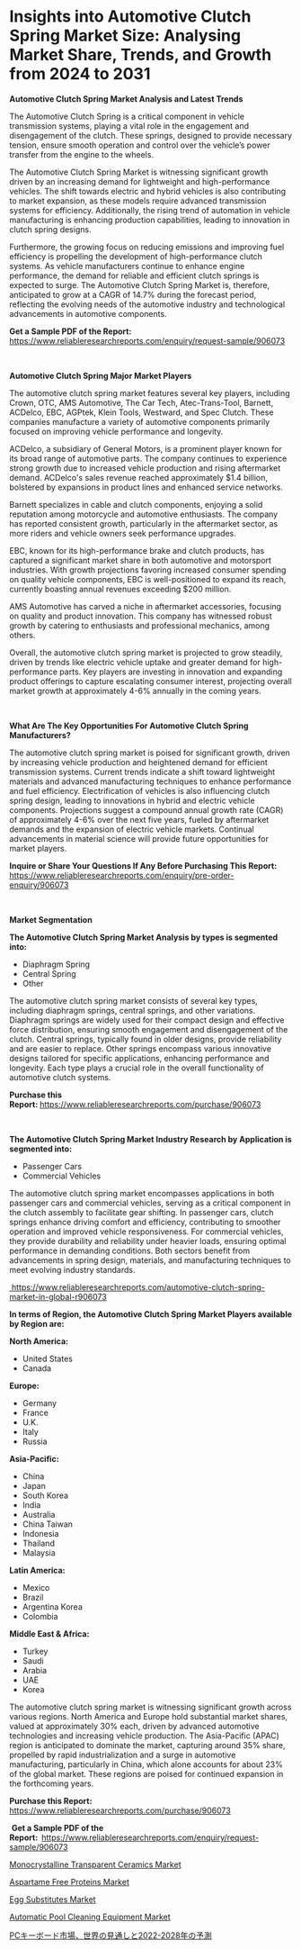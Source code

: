 <p><h1>Insights into Automotive Clutch Spring Market Size: Analysing Market Share, Trends, and Growth from 2024 to 2031</h1></p><p><strong>Automotive Clutch Spring Market Analysis and Latest Trends</strong></p>
<p><p>The Automotive Clutch Spring is a critical component in vehicle transmission systems, playing a vital role in the engagement and disengagement of the clutch. These springs, designed to provide necessary tension, ensure smooth operation and control over the vehicle’s power transfer from the engine to the wheels. </p><p>The Automotive Clutch Spring Market is witnessing significant growth driven by an increasing demand for lightweight and high-performance vehicles. The shift towards electric and hybrid vehicles is also contributing to market expansion, as these models require advanced transmission systems for efficiency. Additionally, the rising trend of automation in vehicle manufacturing is enhancing production capabilities, leading to innovation in clutch spring designs.</p><p>Furthermore, the growing focus on reducing emissions and improving fuel efficiency is propelling the development of high-performance clutch systems. As vehicle manufacturers continue to enhance engine performance, the demand for reliable and efficient clutch springs is expected to surge. The Automotive Clutch Spring Market is, therefore, anticipated to grow at a CAGR of 14.7% during the forecast period, reflecting the evolving needs of the automotive industry and technological advancements in automotive components.</p></p>
<p><strong>Get a Sample PDF of the Report:&nbsp;</strong> <a href="https://www.reliableresearchreports.com/enquiry/request-sample/906073">https://www.reliableresearchreports.com/enquiry/request-sample/906073</a></p>
<p>&nbsp;</p>
<p><strong>Automotive Clutch Spring Major Market Players</strong></p>
<p><p>The automotive clutch spring market features several key players, including Crown, OTC, AMS Automotive, The Car Tech, Atec-Trans-Tool, Barnett, ACDelco, EBC, AGPtek, Klein Tools, Westward, and Spec Clutch. These companies manufacture a variety of automotive components primarily focused on improving vehicle performance and longevity.</p><p>ACDelco, a subsidiary of General Motors, is a prominent player known for its broad range of automotive parts. The company continues to experience strong growth due to increased vehicle production and rising aftermarket demand. ACDelco's sales revenue reached approximately $1.4 billion, bolstered by expansions in product lines and enhanced service networks.</p><p>Barnett specializes in cable and clutch components, enjoying a solid reputation among motorcycle and automotive enthusiasts. The company has reported consistent growth, particularly in the aftermarket sector, as more riders and vehicle owners seek performance upgrades.</p><p>EBC, known for its high-performance brake and clutch products, has captured a significant market share in both automotive and motorsport industries. With growth projections favoring increased consumer spending on quality vehicle components, EBC is well-positioned to expand its reach, currently boasting annual revenues exceeding $200 million.</p><p>AMS Automotive has carved a niche in aftermarket accessories, focusing on quality and product innovation. This company has witnessed robust growth by catering to enthusiasts and professional mechanics, among others.</p><p>Overall, the automotive clutch spring market is projected to grow steadily, driven by trends like electric vehicle uptake and greater demand for high-performance parts. Key players are investing in innovation and expanding product offerings to capture escalating consumer interest, projecting overall market growth at approximately 4-6% annually in the coming years.</p></p>
<p>&nbsp;</p>
<p><strong>What Are The Key Opportunities For Automotive Clutch Spring Manufacturers?</strong></p>
<p><p>The automotive clutch spring market is poised for significant growth, driven by increasing vehicle production and heightened demand for efficient transmission systems. Current trends indicate a shift toward lightweight materials and advanced manufacturing techniques to enhance performance and fuel efficiency. Electrification of vehicles is also influencing clutch spring design, leading to innovations in hybrid and electric vehicle components. Projections suggest a compound annual growth rate (CAGR) of approximately 4-6% over the next five years, fueled by aftermarket demands and the expansion of electric vehicle markets. Continual advancements in material science will provide future opportunities for market players.</p></p>
<p><strong>Inquire or Share Your Questions If Any Before Purchasing This Report:</strong> <a href="https://www.reliableresearchreports.com/enquiry/pre-order-enquiry/906073">https://www.reliableresearchreports.com/enquiry/pre-order-enquiry/906073</a></p>
<p>&nbsp;</p>
<p><strong>Market Segmentation</strong></p>
<p><strong>The Automotive Clutch Spring Market Analysis by types is segmented into:</strong></p>
<p><ul><li>Diaphragm Spring</li><li>Central Spring</li><li>Other</li></ul></p>
<p><p>The automotive clutch spring market consists of several key types, including diaphragm springs, central springs, and other variations. Diaphragm springs are widely used for their compact design and effective force distribution, ensuring smooth engagement and disengagement of the clutch. Central springs, typically found in older designs, provide reliability and are easier to replace. Other springs encompass various innovative designs tailored for specific applications, enhancing performance and longevity. Each type plays a crucial role in the overall functionality of automotive clutch systems.</p></p>
<p><strong>Purchase this Report:&nbsp;</strong><a href="https://www.reliableresearchreports.com/purchase/906073">https://www.reliableresearchreports.com/purchase/906073</a></p>
<p>&nbsp;</p>
<p><strong>The Automotive Clutch Spring Market Industry Research by Application is segmented into:</strong></p>
<p><ul><li>Passenger Cars</li><li>Commercial Vehicles</li></ul></p>
<p><p>The automotive clutch spring market encompasses applications in both passenger cars and commercial vehicles, serving as a critical component in the clutch assembly to facilitate gear shifting. In passenger cars, clutch springs enhance driving comfort and efficiency, contributing to smoother operation and improved vehicle responsiveness. For commercial vehicles, they provide durability and reliability under heavier loads, ensuring optimal performance in demanding conditions. Both sectors benefit from advancements in spring design, materials, and manufacturing techniques to meet evolving industry standards.</p></p>
<p><a href="https://www.reliableresearchreports.com/automotive-clutch-spring-market-in-global-r906073">&nbsp;https://www.reliableresearchreports.com/automotive-clutch-spring-market-in-global-r906073</a></p>
<p><strong>In terms of Region, the Automotive Clutch Spring Market Players available by Region are:</strong></p>
<p>
    <p> <strong> North America: </strong>
        <ul>
            <li>United States</li>
            <li>Canada</li>
        </ul>
        </p> 
    <p> <strong> Europe: </strong>
        <ul>
            <li>Germany</li>
            <li>France</li>
            <li>U.K.</li>
            <li>Italy</li>
            <li>Russia</li>
        </ul>
        </p> 
    <p> <strong> Asia-Pacific: </strong>
        <ul>
            <li>China</li>
            <li>Japan</li>
            <li>South Korea</li>
            <li>India</li>
            <li>Australia</li>
            <li>China Taiwan</li>
            <li>Indonesia</li>
            <li>Thailand</li>
            <li>Malaysia</li>
        </ul>
        </p> 
    <p> <strong> Latin America: </strong>
        <ul>
            <li>Mexico</li>
            <li>Brazil</li>
            <li>Argentina Korea</li>
            <li>Colombia</li>
        </ul>
        </p> 
    <p> <strong> Middle East & Africa: </strong>
        <ul>
            <li>Turkey</li>
            <li>Saudi</li>
            <li>Arabia</li>
            <li>UAE</li>
            <li>Korea</li>
        </ul>
    </p>
    </p>
<p><p>The automotive clutch spring market is witnessing significant growth across various regions. North America and Europe hold substantial market shares, valued at approximately 30% each, driven by advanced automotive technologies and increasing vehicle production. The Asia-Pacific (APAC) region is anticipated to dominate the market, capturing around 35% share, propelled by rapid industrialization and a surge in automotive manufacturing, particularly in China, which alone accounts for about 23% of the global market. These regions are poised for continued expansion in the forthcoming years.</p></p>
<p><strong>Purchase this Report: </strong><a href="https://www.reliableresearchreports.com/purchase/906073">https://www.reliableresearchreports.com/purchase/906073</a></p>
<p>&nbsp;<strong>Get a Sample PDF of the Report:&nbsp;&nbsp;</strong><a href="https://www.reliableresearchreports.com/enquiry/request-sample/906073">https://www.reliableresearchreports.com/enquiry/request-sample/906073</a></p>
<p><strong></strong></p>
<p><p><a href="https://issuu.com/reportprime-2/docs/monocrystalline-transparent-ceramic_fa55f8aa0e9f08">Monocrystalline Transparent Ceramics Market</a></p><p><a href="https://github.com/MariaWashington76/Market-Research-Report-List-1/blob/main/aspartame-free-proteins-market.md">Aspartame Free Proteins Market</a></p><p><a href="https://www.linkedin.com/pulse/egg-substitutes-market-trends-strategic-insights-2024-jnvre?trackingId=Yg1LqSWaSg2Lgegr11G4Zw%3D%3D">Egg Substitutes Market</a></p><p><a href="https://www.linkedin.com/pulse/strategic-insights-global-automatic-pool-cleaning-equipment-wklfe?trackingId=%2FQdJ2yXxSY%2BjTFofusSxeg%3D%3D">Automatic Pool Cleaning Equipment Market</a></p><p><a href="https://medium.com/@scotttyesha/pc-keyboards-market-global-outlook-and-forecast-2022-2028-market-%E3%81%AF-%E3%82%B3%E3%82%B9%E3%83%88%E7%AE%A1%E7%90%86%E3%81%A8%E5%8A%B9%E7%8E%87%E5%90%91%E4%B8%8A%E3%82%92%E5%84%AA%E5%85%88%E3%81%97%E3%81%BE%E3%81%99-2cae780c90ef">PCキーボード市場、世界の見通しと2022-2028年の予測</a></p></p>